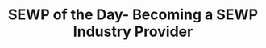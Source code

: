 ---
title: "SEWP of the Day- Becoming a SEWP Industry Provider"
organizer: "SEWP"
url-link: "https://nasaenterprise.webex.com/weblink/register/r383ef2af924938b8e82290e64eacc78b"
description: "Register to attend SEWP of the day."
start-time: "2023-07-18T11:00:00-00:00"
end-time: "2023-07-18T12:00:00-00:00"
event-type: "Online"
gov-only: "true"
is-external: "true"
---